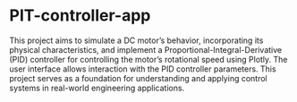 # PIT-controller-app
This project aims to simulate a DC motor’s behavior, incorporating its physical characteristics, and implement a Proportional-Integral-Derivative (PID) controller for controlling the motor’s rotational speed using Plotly. The user interface allows interaction with the PID controller parameters. This project serves as a foundation for understanding and applying control systems in real-world engineering applications.
